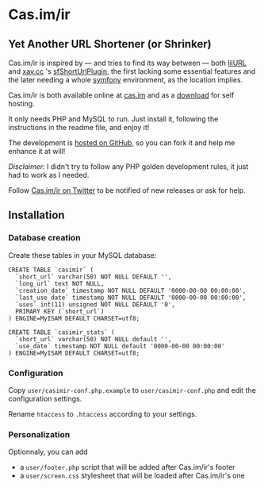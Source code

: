 # Cas.im/ir

## Yet Another URL Shortener (or Shrinker)

Cas.im/ir is inspired by — and tries to find its way between — both [lilURL](http://lilurl.sourceforge.net/) and [xav.cc](http://xav.cc/) 's [sfShortUrlPlugin](http://www.symfony-project.org/plugins/sfShortUrlPlugin), the first lacking some essential features and the later needing a whole [symfony](http://www.symfony-project.org/) environment, as the location implies.

Cas.im/ir is both available online at [cas.im](http://cas.im/) and as a [download](https://github.com/nhoizey/casimir/downloads) for self hosting.

It only needs PHP and MySQL to run. Just install it, following the instructions in the readme file, and enjoy it!

The development is [hosted on GitHub](http://github.com/nhoizey/flickrSuggest), so you can fork it and help me enhance it at will!

*Disclaimer:* I didn't try to follow any PHP golden development rules, it just had to work as I needed.

Follow [Cas.im/ir on Twitter](http://twitter.com/cas_im) to be notified of new releases or ask for help.

## Installation

### Database creation

Create these tables in your MySQL database:

    CREATE TABLE `casimir` (
      `short_url` varchar(50) NOT NULL DEFAULT '',
      `long_url` text NOT NULL,
      `creation_date` timestamp NOT NULL DEFAULT '0000-00-00 00:00:00',
      `last_use_date` timestamp NOT NULL DEFAULT '0000-00-00 00:00:00',
      `uses` int(11) unsigned NOT NULL DEFAULT '0',
      PRIMARY KEY (`short_url`)
    ) ENGINE=MyISAM DEFAULT CHARSET=utf8;
  
    CREATE TABLE `casimir_stats` (
      `short_url` varchar(50) NOT NULL default '',
      `use_date` timestamp NOT NULL default '0000-00-00 00:00:00'
    ) ENGINE=MyISAM DEFAULT CHARSET=utf8;

### Configuration

Copy `user/casimir-conf.php.example` to `user/casimir-conf.php` and edit the configuration settings.

Rename `htaccess` to `.htaccess` according to your settings.

### Personalization

Optionnaly, you can add
- a `user/footer.php` script that will be added after Cas.im/ir's footer
- a `user/screen.css` stylesheet that will be loaded after Cas.im/ir's one
